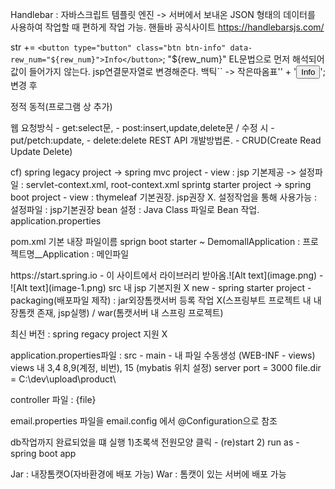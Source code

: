 Handlebar : 자바스크립트 템플릿 엔진 -> 서버에서 보내온 JSON 형태의 데이터를 사용하여 작업할 때 편하게 작업 가능.
핸들바 공식사이트
https://handlebarsjs.com/


str += `<button type="button" class="btn btn-info" data-rew_num="${rew_num}">Info</button>`; 
"${rew_num}" EL문법으로 먼저 해석되어 값이 들어가지 않는다. jsp연결문자열로 변경해준다. 백틱`` -> 작은따옴표'' + 
'<button type="button" class="btn btn-info" data-rew_num="' + rew_num + '">Info</button>'; 변경 후


정적
동적(프로그램 상 추가)

웹 요청방식 
    - get:select문, 
    - post:insert,update,delete문 / 
    수정 시 - put/petch:update, 
            - delete:delete
REST API 개발방법론. 
    - CRUD(Create Read Update Delete)

cf) spring legacy project -> spring mvc project - view : jsp 기본제공 -> 설정파일 : servlet-context.xml, root-context.xml
    sprintg starter project -> spring boot project - view : thymeleaf 기본권장. jsp권장 X. 설정작업을 통해 사용가능 
                                                        : 설정파일 :  jsp기본권장
bean 설정 : Java Class 파일로 Bean 작업.
application.properties

pom.xml 기본 내장 파일이름 sprign boot starter ~
DemomallApplication : 프로젝트명__Application : 메인파일





<spring boot>
https://start.spring.io - 이 사이트에서 라이브러리 받아옴.![Alt text](image.png)  -  ![Alt text](image-1.png) 
src 내 jsp 기본지원 X  
new - spring starter project - 
    packaging(배포파일 제작) : jar외장톰캣서버 등록 작업 X(스프링부트 프로젝트 내 내장톰캣 존재, jsp실행) / 
        war(톰캣서버 내 스프링 프로젝트)

최신 버전 : spring regacy project 지원 X

application.properties파일 :
src - main - 내 파일 수동생성 (WEB-INF - views) views 내 3,4 8,9(계정, 비번), 15 (mybatis 위치 설정)
server port = 3000
file.dir = C:\\dev\\upload\\product\\

controller 파일 : 
{file}

email.properties 파일을 email.config 에서 @Configuration으로 참조

db작업까지 완료되었을 떄 실행 1)초록색 전원모양 클릭 - (re)start 2) run as - spring boot app

Jar : 내장톰캣O(자바환경에 배포 가능)
War : 톰캣이 있는 서버에 배포 가능


